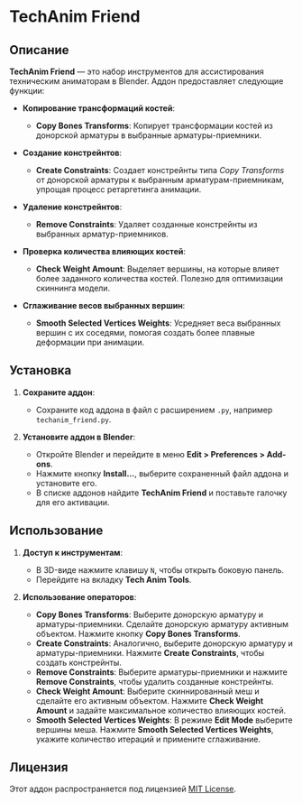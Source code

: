 # TechAnim Friend

## Описание

**TechAnim Friend** — это набор инструментов для ассистирования техническим аниматорам в Blender. Аддон предоставляет следующие функции:

- **Копирование трансформаций костей**:
  - **Copy Bones Transforms**: Копирует трансформации костей из донорской арматуры в выбранные арматуры-приемники.

- **Создание констрейнтов**:
  - **Create Constraints**: Создает констрейнты типа _Copy Transforms_ от донорской арматуры к выбранным арматурам-приемникам, упрощая процесс ретаргетинга анимации.

- **Удаление констрейнтов**:
  - **Remove Constraints**: Удаляет созданные констрейнты из выбранных арматур-приемников.

- **Проверка количества влияющих костей**:
  - **Check Weight Amount**: Выделяет вершины, на которые влияет более заданного количества костей. Полезно для оптимизации скиннинга модели.

- **Сглаживание весов выбранных вершин**:
  - **Smooth Selected Vertices Weights**: Усредняет веса выбранных вершин с их соседями, помогая создать более плавные деформации при анимации.

## Установка

1. **Сохраните аддон**:
   - Сохраните код аддона в файл с расширением `.py`, например `techanim_friend.py`.

2. **Установите аддон в Blender**:
   - Откройте Blender и перейдите в меню **Edit > Preferences > Add-ons**.
   - Нажмите кнопку **Install...**, выберите сохраненный файл аддона и установите его.
   - В списке аддонов найдите **TechAnim Friend** и поставьте галочку для его активации.

## Использование

1. **Доступ к инструментам**:
   - В 3D-виде нажмите клавишу `N`, чтобы открыть боковую панель.
   - Перейдите на вкладку **Tech Anim Tools**.

2. **Использование операторов**:
   - **Copy Bones Transforms**: Выберите донорскую арматуру и арматуры-приемники. Сделайте донорскую арматуру активным объектом. Нажмите кнопку **Copy Bones Transforms**.
   - **Create Constraints**: Аналогично, выберите донорскую арматуру и арматуры-приемники. Нажмите **Create Constraints**, чтобы создать констрейнты.
   - **Remove Constraints**: Выберите арматуры-приемники и нажмите **Remove Constraints**, чтобы удалить созданные констрейнты.
   - **Check Weight Amount**: Выберите скиннированный меш и сделайте его активным объектом. Нажмите **Check Weight Amount** и задайте максимальное количество влияющих костей.
   - **Smooth Selected Vertices Weights**: В режиме **Edit Mode** выберите вершины меша. Нажмите **Smooth Selected Vertices Weights**, укажите количество итераций и примените сглаживание.

## Лицензия

Этот аддон распространяется под лицензией [MIT License](LICENSE).

